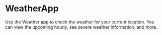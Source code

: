 # WeatherApp
 Use the Weather app  to check the weather for your current location. You can view the upcoming hourly, see severe weather information, and more.
